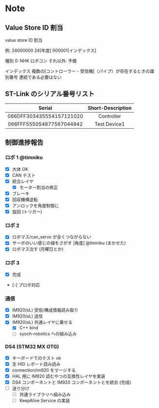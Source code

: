 # Note

## Value Store ID 割当

value store ID 割当

例: 24000000
24[年度] 000001[インデックス]

種別
0: NHK ロボコン
それ以外: 予備

インデックス
複数の[コントローラー - 受信機]（パイプ）が存在するときの識別番号
連続である必要はない

## ST-Link のシリアル番号リスト

|          Serial          | Short-Description |
| :----------------------: | :---------------: |
| 066DFF303435554157121020 |    Controller     |
| 066FFF555054877567044942 |   Test Device1    |

## 制御進捗報告
### ロボ 1 @timniku
- [x] 大体 OK
- [x] CAN テスト
- [x] 統合レイヤ
  - [x] モーター割当の修正
- [x] ブレーキ
- [x] 回収機構逆転
- [x] アンロックを角度制御に
- [x] 旋回 (トリガー)
### ロボ 2
- [x] ロボマス/can_servo が全くつながらない
- [x] サーボのいい感じの値をさがす [角度] @timniku (まかせた)
- [x] ロボマス治す (月曜日とか)
### ロボ 3
- [x] 完成
- [-] プロポ対応
### 通信
- [x] IM920(sL) 受信/構成情報読み取り
- [x] IM920(sL) 送信
- [x] IM920(sL) 共通レイヤに乗せる
  - [x] C++ bind
  - [ ] syoch-robotics への組み込み
### DS4 (STM32 MX OTG)
- [x] キーボードでのテスト ok
- [x] 生 HID レポート読み読み
- [x] connection/im920 をマージする
- [x] HAL 用に IM920 読むやつの互換性レイヤを実装
- [x] DS4 コンポーネントと IM920 コンポーネントとを統合 (完成)
- [ ] 送り分け
  - [ ] 共通ライブラリへ組み込み
  - [ ] KeepAlive Service の実装